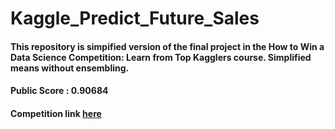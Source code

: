 # Kaggle_Predict_Future_Sales

#### This repository is simpified version of the final project in the How to Win a Data Science Competition: Learn from Top Kagglers course. Simplified means without ensembling.

#### Public Score : 0.90684

#### Competition link  [here](https://www.kaggle.com/c/competitive-data-science-predict-future-sales)
